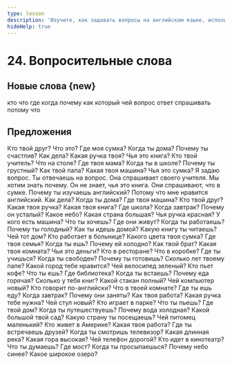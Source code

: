 ```yaml
---
type: lesson
description: 'Изучите, как задавать вопросы на английском языке, используя вопросительные слова - who, what, where, when, why, how, which, whose.'
hideHelp: true
---
```


# 24. Вопросительные слова

## Новые слова {new}

кто
что
где
когда
почему
как
который
чей
вопрос
ответ
спрашивать
потому что

## Предложения

Кто твой друг?
Что это?
Где моя сумка?
Когда ты дома?
Почему ты счастлив?
Как дела?
Какая ручка твоя?
Чья это книга?
Кто твой учитель?
Что на столе?
Где твоя мама?
Когда ты в школе?
Почему ты грустный?
Как твой папа?
Какая твоя машина?
Чья это сумка?
Я задаю вопрос.
Ты отвечаешь на вопрос.
Она спрашивает своего учителя.
Мы хотим знать почему.
Он не знает, чья это книга.
Они спрашивают, что в сумке.
Почему ты изучаешь английский?
Потому что мне нравится английский.
Как дела?
Когда ты дома?
Где твоя машина?
Кто твой друг?
Какая твоя ручка?
Какая твоя книга?
Где школа?
Когда завтрак?
Почему он усталый?
Какое небо?
Какая страна большая?
Чья ручка красная?
У кого есть машина?
Что ты хочешь?
Где они живут?
Когда ты работаешь?
Почему ты голодный?
Как ты идешь домой?
Какую книгу ты читаешь?
Чей тот дом?
Кто работает в больнице?
Какого цвета твоя сумка?
Где твоя семья?
Когда ты ешь?
Почему ей холодно?
Как твой брат?
Какая твоя комната?
Чьи это деньги?
Кто в ресторане?
Что в коробке?
Где ты учишься?
Когда ты свободен?
Почему ты готовишь?
Сколько лет твоему папе?
Какой город тебе нравится?
Чей велосипед зеленый?
Кто пьет кофе?
Что ты ешь?
Где библиотека?
Когда ты встаешь?
Почему еда горячая?
Сколько у тебя книг?
Какой стакан полный?
Чей компьютер новый?
Кто говорит по-английски?
Что в твоей комнате?
Где ты ешь еду?
Когда завтрак?
Почему они заняты?
Как твоя работа?
Какая ручка тебе нужна?
Чей стул новый?
Кто играет в парке?
Что ты пьешь?
Где твой дом?
Когда ты путешествуешь?
Почему вода холодная?
Какой большой твой сад?
Какую страну ты посещаешь?
Чей питомец маленький?
Кто живет в Америке?
Какая твоя работа?
Где ты встречаешь друзей?
Когда ты смотришь телевизор?
Какая длинная река?
Какая гора высокая?
Чей телефон дорогой?
Кто идет в кинотеатр?
Что ты думаешь?
Где мост?
Когда ты просыпаешься?
Почему небо синее?
Какое широкое озеро?
